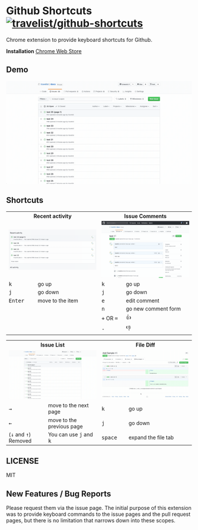# Github Shortcuts [![travelist/github-shortcuts](https://circleci.com/gh/travelist/github-shortcuts.svg?style=svg)](https://app.circleci.com/pipelines/github/travelist/github-shortcuts)

Chrome extension to provide keyboard shortcuts for Github.

**Installation** [Chrome Web Store](https://chrome.google.com/webstore/detail/pdeaikmjefgminiagmbdhjlmoaoobbjc)

## Demo

<img src="https://github.com/travelist/github-shortcuts/raw/master/etc/demo-issue-list.gif"/>

## Shortcuts

<table>
  <tr>
    <th width="50%" colspan="2">
      Recent activity
    </th>
    <th width="50%" colspan="2">
      Issue Comments
    </th>
  </tr>
  <tr>
    <td colspan="2">
      <img src="https://github.com/travelist/github-shortcuts/raw/master/etc/demo-recent-activity.gif"/>
    </td>
    <td colspan="2">
      <img src="https://github.com/travelist/github-shortcuts/raw/master/etc/demo-issue-timeline.gif"/>
    </td>
  </tr>

  <tr>
    <!-- Recent activity -->
    <td>
      <kbd>k</kbd>
    </td>
    <td>
      go up
    </td>
    <!-- Issue Comments -->
    <td>
      <kbd>k</kbd>
    </td>
    <td>
      go up
    </td>
  </tr>

  <tr>
    <!-- Recent activity -->
    <td>
      <kbd>j</kbd>
    </td>
    <td>
      go down
    </td>
    <!-- Issue Comments -->
    <td>
      <kbd>j</kbd>
    </td>
    <td>
      go down
    </td>
  </tr>

  <tr>
    <!-- Recent activity -->
    <td>
      <kbd>Enter</kbd>
    </td>
    <td>
      move to the item
    </td>
    <!-- Issue Comments -->
    <td>
      <kbd>e</kbd>
    </td>
    <td>
      edit comment
    </td>
  </tr>
  <tr>
    <!-- Recent activity -->
    <td>
    </td>
    <td>
    </td>
    <!-- Issue Comments -->
    <td>
      <kbd>n</kbd>
    </td>
    <td>
      go new comment form
    </td>
  </tr>
  <tr>
    <!-- Recent activity -->
    <td>
    </td>
    <td>
    </td>
    <!-- Issue Comments -->
    <td>
      <kbd>+</kbd> OR <kbd>=</kbd>
    </td>
    <td>
      👍
    </td>
  </tr>
  <tr>
    <!-- Recent activity -->
    <td>
    </td>
    <td>
    </td>
    <!-- Issue Comments -->
    <td>
      <kbd>-</kbd>
    </td>
    <td>
      👎
    </td>
  </tr>
</table>

<table>
  <tr>
    <th width="50%" colspan="2">
      Issue List
    </th>
    <th width="50%" colspan="2">
      File Diff
    </th>
  </tr>
  <tr>
    <td colspan="2">
      <img src="https://github.com/travelist/github-shortcuts/raw/master/etc/demo-issue-list.gif"/>
    </td>
    <td colspan="2">
      <img src="https://github.com/travelist/github-shortcuts/raw/master/etc/demo-file-diff.gif"/>
    </td>
  </tr>

  <tr>
    <!-- Issue / Pull Request List -->
    <td>
      <kbd>→</kbd>
    </td>
    <td>
      move to the next page
    </td>
    <!-- File Diff -->
    <td>
      <kbd>k</kbd>
    </td>
    <td>
      go up
    </td>
  </tr>

  <tr>
    <!-- Issue / Pull Request List -->
    <td>
      <kbd>←</kbd>
    </td>
    <td>
      move to the previous page
    </td>
    <!-- File Diff -->
    <td>
      <kbd>j</kbd>
    </td>
    <td>
      go down
    </td>
  </tr>

  <tr>
    <!-- Issue / Pull Request List -->
    <td>
      (<kbd>↓</kbd> and <kbd>↑</kbd>) Removed
    </td>
    <td>
      You can use <kbd>j</kbd> and <kbd>k</kbd>
    </td>
    <!-- File Diff -->
    <td>
      <kbd>space</kbd>
    </td>
    <td>
      expand the file tab
    </td>
  </tr>
</table>

## LICENSE

MIT

## New Features / Bug Reports

Please request them via the issue page. The initial purpose of this extension
was to provide keyboard commands to the issue pages and the pull request pages, but
there is no limitation that narrows down into these scopes.

